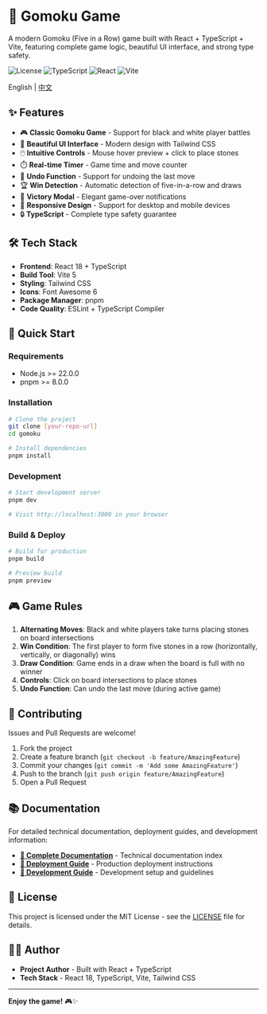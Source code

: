 # 🎯 Gomoku Game

A modern Gomoku (Five in a Row) game built with React + TypeScript + Vite, featuring complete game logic, beautiful UI interface, and strong type safety.

![License](https://img.shields.io/badge/license-MIT-blue.svg)
![TypeScript](https://img.shields.io/badge/TypeScript-007ACC?logo=typescript&logoColor=white)
![React](https://img.shields.io/badge/React-20232A?logo=react&logoColor=61DAFB)
![Vite](https://img.shields.io/badge/Vite-646CFF?logo=vite&logoColor=white)

English | [中文](./README-zh.md)

## ✨ Features

- 🎮 **Classic Gomoku Game** - Support for black and white player battles
- 🎨 **Beautiful UI Interface** - Modern design with Tailwind CSS
- 🖱️ **Intuitive Controls** - Mouse hover preview + click to place stones
- ⏱️ **Real-time Timer** - Game time and move counter
- 🔄 **Undo Function** - Support for undoing the last move
- 🏆 **Win Detection** - Automatic detection of five-in-a-row and draws
- 🎉 **Victory Modal** - Elegant game-over notifications
- 📱 **Responsive Design** - Support for desktop and mobile devices
- 🔒 **TypeScript** - Complete type safety guarantee

## 🛠️ Tech Stack

- **Frontend**: React 18 + TypeScript
- **Build Tool**: Vite 5
- **Styling**: Tailwind CSS
- **Icons**: Font Awesome 6
- **Package Manager**: pnpm
- **Code Quality**: ESLint + TypeScript Compiler

## 🚀 Quick Start

### Requirements

- Node.js >= 22.0.0
- pnpm >= 8.0.0

### Installation

```bash
# Clone the project
git clone [your-repo-url]
cd gomoku

# Install dependencies
pnpm install
```

### Development

```bash
# Start development server
pnpm dev

# Visit http://localhost:3000 in your browser
```

### Build & Deploy

```bash
# Build for production
pnpm build

# Preview build
pnpm preview
```

## 🎮 Game Rules

1. **Alternating Moves**: Black and white players take turns placing stones on board intersections
2. **Win Condition**: The first player to form five stones in a row (horizontally, vertically, or diagonally) wins
3. **Draw Condition**: Game ends in a draw when the board is full with no winner
4. **Controls**: Click on board intersections to place stones
5. **Undo Function**: Can undo the last move (during active game)

## 🤝 Contributing

Issues and Pull Requests are welcome!

1. Fork the project
2. Create a feature branch (`git checkout -b feature/AmazingFeature`)
3. Commit your changes (`git commit -m 'Add some AmazingFeature'`)
4. Push to the branch (`git push origin feature/AmazingFeature`)
5. Open a Pull Request

## 📚 Documentation

For detailed technical documentation, deployment guides, and development information:

- **[📖 Complete Documentation](./docs/README.md)** - Technical documentation index
- **[🚀 Deployment Guide](./docs/deployment/)** - Production deployment instructions
- **[🔧 Development Guide](./docs/development/)** - Development setup and guidelines

## 📄 License

This project is licensed under the MIT License - see the [LICENSE](LICENSE) file for details.

## 👨‍💻 Author

- **Project Author** - Built with React + TypeScript
- **Tech Stack** - React 18, TypeScript, Vite, Tailwind CSS

---

**Enjoy the game!** 🎮✨
